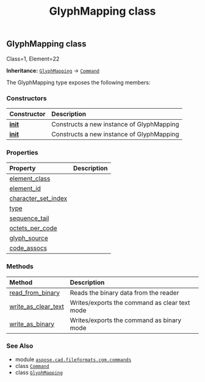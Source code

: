 ﻿---
title: GlyphMapping class
second_title: Aspose.CAD for Python via .NET API References
description: 
type: docs
weight: 910
url: /python-net/aspose.cad.fileformats.cgm.commands/glyphmapping/
is_root: false
---

## GlyphMapping class

Class=1, Element=22



**Inheritance:** [`GlyphMapping`](/cad/python-net/aspose.cad.fileformats.cgm.commands/glyphmapping) → 
[`Command`](/cad/python-net/aspose.cad.fileformats.cgm.commands/command)



The GlyphMapping type exposes the following members:

### Constructors
| Constructor | Description |
| :- | :- |
| [__init__](/cad/python-net/aspose.cad.fileformats.cgm.commands/glyphmapping/__init__/#aspose.cad.fileformats.cgm.CgmFile) | Constructs a new instance of GlyphMapping |
| [__init__](/cad/python-net/aspose.cad.fileformats.cgm.commands/glyphmapping/__init__/#aspose.cad.fileformats.cgm.CgmFile-int-CharacterSetList.Type-str-int-int-aspose.cad.fileformats.cgm.classes.StructuredDataRecord) | Constructs a new instance of GlyphMapping |


### Properties
| Property | Description |
| :- | :- |
| [element_class](/cad/python-net/aspose.cad.fileformats.cgm.commands/glyphmapping/element_class) |  |
| [element_id](/cad/python-net/aspose.cad.fileformats.cgm.commands/glyphmapping/element_id) |  |
| [character_set_index](/cad/python-net/aspose.cad.fileformats.cgm.commands/glyphmapping/character_set_index) |  |
| [type](/cad/python-net/aspose.cad.fileformats.cgm.commands/glyphmapping/type) |  |
| [sequence_tail](/cad/python-net/aspose.cad.fileformats.cgm.commands/glyphmapping/sequence_tail) |  |
| [octets_per_code](/cad/python-net/aspose.cad.fileformats.cgm.commands/glyphmapping/octets_per_code) |  |
| [glyph_source](/cad/python-net/aspose.cad.fileformats.cgm.commands/glyphmapping/glyph_source) |  |
| [code_assocs](/cad/python-net/aspose.cad.fileformats.cgm.commands/glyphmapping/code_assocs) |  |


### Methods
| Method | Description |
| :- | :- |
| [read_from_binary](/cad/python-net/aspose.cad.fileformats.cgm.commands/glyphmapping/read_from_binary/#aspose.cad.fileformats.cgm.IBinaryReader) | Reads the binary data from the reader |
| [write_as_clear_text](/cad/python-net/aspose.cad.fileformats.cgm.commands/glyphmapping/write_as_clear_text/#aspose.cad.fileformats.cgm.IClearTextWriter) | Writes/exports the command as clear text mode |
| [write_as_binary](/cad/python-net/aspose.cad.fileformats.cgm.commands/glyphmapping/write_as_binary/#aspose.cad.fileformats.cgm.IBinaryWriter) | Writes/exports the command as binary mode |



### See Also
* module [`aspose.cad.fileformats.cgm.commands`](..)
* class [`Command`](/cad/python-net/aspose.cad.fileformats.cgm.commands/command)
* class [`GlyphMapping`](/cad/python-net/aspose.cad.fileformats.cgm.commands/glyphmapping)

